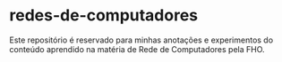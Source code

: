 # redes-de-computadores
Este repositório é reservado para minhas anotações e experimentos do conteúdo aprendido na matéria de Rede de Computadores pela FHO.
